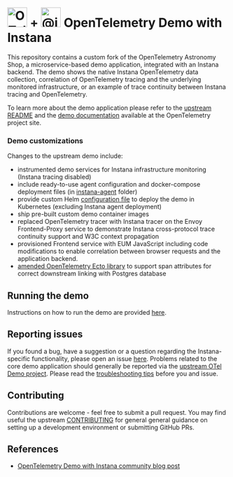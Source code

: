 # <img src="https://opentelemetry.io/img/logos/opentelemetry-logo-nav.png" alt="OTel logo" width="45"> + <img src="https://avatars.githubusercontent.com/u/5128994?s=200&amp;v=4" alt="@instana" width="45" height="45"> OpenTelemetry Demo with Instana

This repository contains a custom fork of the OpenTelemetry Astronomy Shop, a microservice-based demo application, integrated with an Instana backend. The demo shows the native Instana OpenTelemetry data collection, correlation of OpenTelemetry tracing and the underlying monitored infrastructure, or an example of trace continuity between Instana tracing and OpenTelemetry.

To learn more about the demo application please refer to the [upstream README](../README.md) and the [demo documentation](https://opentelemetry.io/docs/demo/) available at the OpenTelemetry project site.

### Demo customizations

Changes to the upstream demo include:

- instrumented demo services for Instana infrastructure monitoring (Instana tracing disabled)
- include ready-to-use agent configuration and docker-compose deployment files (in [instana-agent](../instana-agent) folder)
- provide custom Helm [configuration file](../instana/values-instana-agent.yaml) to deploy the demo in Kubernetes (excluding Instana agent deployment)
- ship pre-built custom demo container images
- replaced OpenTelemetry tracer with Instana tracer on the Envoy Frontend-Proxy service to demonstrate Instana cross-protocol trace continuity support and W3C context propagation
- provisioned Frontend service with EUM JavaScript including code modifications to enable correlation between browser requests and the application backend.
- [amended OpenTelemetry Ecto library](../instana/customizations.md) to support span attributes for correct downstream linking with Postgres database

## Running the demo

Instructions on how to run the demo are provided [here](../instana/deploy-build.md).

## Reporting issues

If you found a bug, have a suggestion or a question regarding the Instana-specific functionality, please open an issue [here](https://github.com/instana/opentelemetry-demo/issues). Problems related to the core demo application should generally be reported via the [upstream OTel Demo project](https://github.com/open-telemetry/opentelemetry-demo/issues). Please read the [troubleshooting tips](../instana/troubleshooting.md) before you and issue.

## Contributing
Contributions are welcome - feel free to submit a pull request. You may find useful the upstream [CONTRIBUTING](https://github.com/instana/opentelemetry-demo/blob/main/CONTRIBUTING.md) for general general guidance on setting up a development environment or submitting GitHub PRs.

## References
- [OpenTelemetry Demo with Instana community blog post](https://community.ibm.com/community/user/instana/blogs/petr-styblo/2022/12/21/opentelementry-demo?CommunityKey=58f324a3-3104-41be-9510-5b7c413cc48f)
